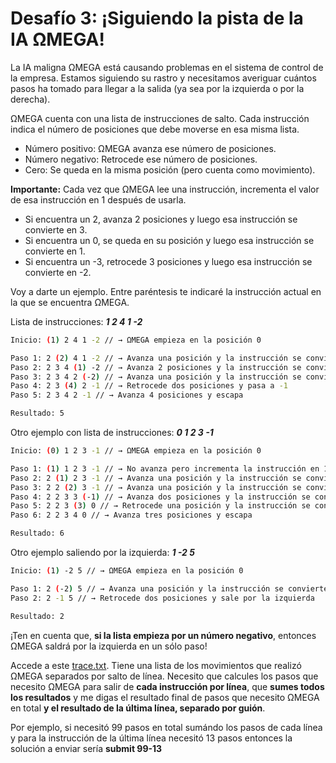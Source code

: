 # Desafío 3: ¡Siguiendo la pista de la IA ΩMEGA!

La IA maligna ΩMEGA está causando problemas en el sistema de control de la empresa. Estamos siguiendo su rastro y necesitamos averiguar cuántos pasos ha tomado para llegar a la salida (ya sea por la izquierda o por la derecha).

ΩMEGA cuenta con una lista de instrucciones de salto. Cada instrucción indica el número de posiciones que debe moverse en esa misma lista.

- Número positivo: ΩMEGA avanza ese número de posiciones.
- Número negativo: Retrocede ese número de posiciones.
- Cero: Se queda en la misma posición (pero cuenta como movimiento).

**Importante:** Cada vez que ΩMEGA lee una instrucción, incrementa el valor de esa instrucción en 1 después de usarla.
- Si encuentra un 2, avanza 2 posiciones y luego esa instrucción se convierte en 3.
- Si encuentra un 0, se queda en su posición y luego esa instrucción se convierte en 1.
- Si encuentra un -3, retrocede 3 posiciones y luego esa instrucción se convierte en -2.

Voy a darte un ejemplo. Entre paréntesis te indicaré la instrucción actual en la que se encuentra ΩMEGA.

Lista de instrucciones: ***1 2 4 1 -2***

```bash
Inicio: (1) 2 4 1 -2 // → ΩMEGA empieza en la posición 0

Paso 1: 2 (2) 4 1 -2 // → Avanza una posición y la instrucción se convierte en 2
Paso 2: 2 3 4 (1) -2 // → Avanza 2 posiciones y la instrucción se convierte en 3
Paso 3: 2 3 4 2 (-2) // → Avanza una posición y la instrucción se convierte en 2
Paso 4: 2 3 (4) 2 -1 // → Retrocede dos posiciones y pasa a -1
Paso 5: 2 3 4 2 -1 // → Avanza 4 posiciones y escapa

Resultado: 5
```

Otro ejemplo con lista de instrucciones: ***0 1 2 3 -1***

```bash
Inicio: (0) 1 2 3 -1 // → ΩMEGA empieza en la posición 0

Paso 1: (1) 1 2 3 -1 // → No avanza pero incrementa la instrucción en 1
Paso 2: 2 (1) 2 3 -1 // → Avanza una posición y la instrucción se convierte en 2
Paso 3: 2 2 (2) 3 -1 // → Avanza una posición y la instrucción se convierte en 2
Paso 4: 2 2 3 3 (-1) // → Avanza dos posiciones y la instrucción se convierte en 3
Paso 5: 2 2 3 (3) 0 // → Retrocede una posición y la instrucción se convierte en 0
Paso 6: 2 2 3 4 0 // → Avanza tres posiciones y escapa

Resultado: 6
```

Otro ejemplo saliendo por la izquierda: ***1 -2 5***

```bash
Inicio: (1) -2 5 // → ΩMEGA empieza en la posición 0

Paso 1: 2 (-2) 5 // → Avanza una posición y la instrucción se convierte en 1
Paso 2: 2 -1 5 // → Retrocede dos posiciones y sale por la izquierda

Resultado: 2
```

¡Ten en cuenta que, **si la lista empieza por un número negativo**, entonces ΩMEGA saldrá por la izquierda en un sólo paso!

Accede a este [trace.txt](trace.txt). Tiene una lista de los movimientos que realizó ΩMEGA separados por salto de línea. Necesito que calcules los pasos que necesito ΩMEGA para salir de **cada instrucción por línea**, que **sumes todos los resultados** y me digas el resultado final de pasos que necesito ΩMEGA en total **y el resultado de la última línea, separado por guión**.

Por ejemplo, si necesitó 99 pasos en total sumándo los pasos de cada línea y para la instrucción de la última línea necesitó 13 pasos entonces la solución a enviar sería **submit 99-13**